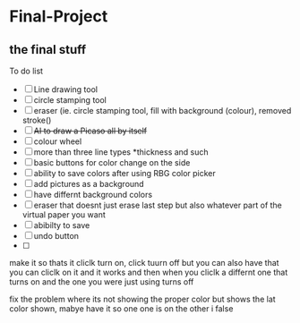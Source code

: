 # Final-Project
the final stuff
---
To do list
- [ ] Line drawing tool
- [ ] circle stamping tool
- [ ] eraser (ie. circle stamping tool, fill with background (colour), removed stroke()
- [ ] <del>AI to draw a Picaso all by itself</del>
- [ ] colour wheel
- [ ] more than three line types *thickness and such
- [ ] basic buttons for color change on the side
- [ ] ability to save colors after using RBG color picker
- [ ] add pictures as a background
- [ ] have differnt background colors
- [ ] eraser that doesnt just erase last step but also whatever part of the virtual paper you want
- [ ] abibilty to save
- [ ] undo button
- [ ] 




make it so thats it cliclk turn on, click tuurn off but you can also have that you can cliclk on it and it works and then when you cliclk a differnt one that turns on and the one you were just using turns off

fix the problem where its not showing the proper color but shows the lat color shown, mabye have it so one one is on the other i false
